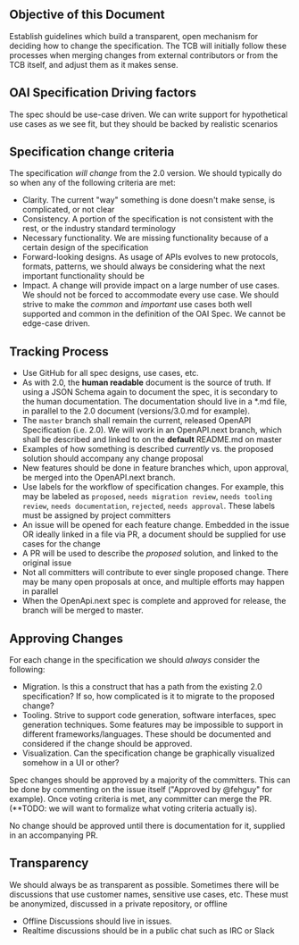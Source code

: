## Objective of this Document

Establish guidelines which build a transparent, open mechanism for deciding how to change the specification.  The TCB will initially follow these processes when merging changes from external contributors or from the TCB itself, and adjust them as it makes sense.

## OAI Specification Driving factors

The spec should be use-case driven.  We can write support for hypothetical use cases as we see fit, but they should be backed by realistic scenarios

## Specification change criteria

The specification _will change_ from the 2.0 version.  We should typically do so when any of the following criteria are met:

 - Clarity.  The current "way" something is done doesn't make sense, is complicated, or not clear
 - Consistency.  A portion of the specification is not consistent with the rest, or the industry standard terminology
 - Necessary functionality.  We are missing functionality because of a certain design of the specification
 - Forward-looking designs.  As usage of APIs evolves to new protocols, formats, patterns, we should always be considering what the next important functionality should be
 - Impact.  A change will provide impact on a large number of use cases.  We should not be forced to accommodate every use case.  We should strive to make the _common_ and _important_ use cases both well supported and common in the definition of the OAI Spec.  We cannot be edge-case driven.


## Tracking Process

 - Use GitHub for all spec designs, use cases, etc.
 - As with 2.0, the **human readable** document is the source of truth.  If using a JSON Schema again to document the spec, it is secondary to the human documentation.  The documentation should live in a *.md file, in parallel to the 2.0 document (versions/3.0.md for example).
 - The `master` branch shall remain the current, released OpenAPI Specification (i.e. 2.0).  We will work in an OpenAPI.next branch, which shall be described and linked to on the **default** README.md on master
 - Examples of how something is described _currently_ vs. the proposed solution should accompany any change proposal
 - New features should be done in feature branches which, upon approval, be merged into the OpenAPI.next branch.
 - Use labels for the workflow of specification changes.  For example, this may be labeled as `proposed`, `needs migration review`, `needs tooling review`, `needs documentation`, `rejected`, `needs approval`.  These labels must be assigned by project committers
 - An issue will be opened for each feature change.  Embedded in the issue OR ideally linked in a file via PR, a document should be supplied for use cases for the change
 - A PR will be used to describe the _proposed_ solution, and linked to the original issue
 - Not all committers will contribute to ever single proposed change.  There may be many open proposals at once, and multiple efforts may happen in parallel
 - When the OpenApi.next spec is complete and approved for release, the branch will be merged to master.

## Approving Changes

For each change in the specification we should _always_ consider the following:

 - Migration.  Is this a construct that has a path from the existing 2.0 specification?  If so, how complicated is it to migrate to the proposed change?
 - Tooling.  Strive to support code generation, software interfaces, spec generation techniques.  Some features may be impossible to support in different frameworks/languages.  These should be documented and considered if the change should be approved.
 - Visualization.  Can the specification change be graphically visualized somehow in a UI or other?

Spec changes should be approved by a majority of the committers.  This can be done by commenting on the issue itself ("Approved by @fehguy" for example).  Once voting criteria is met, any committer can merge the PR. (**TODO: we will want to formalize what voting criteria actually is).

No change should be approved until there is documentation for it, supplied in an accompanying PR.

## Transparency

We should always be as transparent as possible.  Sometimes there will be discussions that use customer names, sensitive use cases, etc.  These must be anonymized, discussed in a private repository, or offline

 - Offline Discussions should live in issues.
 - Realtime discussions should be in a public chat such as IRC or Slack
